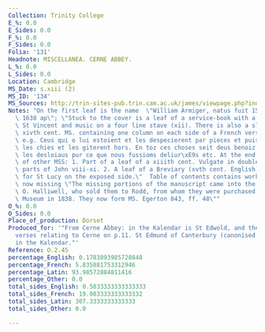 ```yaml
---
Collection: Trinity College
E_%: 0.0
E_Sides: 0.0
F_%: 0.0
F_Sides: 0.0
Folia: '131'
Headnote: MISCELLANEA. CERNE ABBEY.
L_%: 0.0
L_Sides: 0.0
Location: Cambridge
MS_Date: s.xiii (2)
MS_ID: '134'
MS_Sources: http://trin-sites-pub.trin.cam.ac.uk/james/viewpage.php?index=668
Notes: "On the first leaf is the name  \"William Armiger, natus fuit 1569 sepult.\
  \ 1638 ap\"; \"Stuck to the cover is a leaf of a service-book with a lesson for\
  \ St Vincent and music on a four line stave (xii). There is also a slip of an early\
  \ xivth cent. MS. containing one column on each side of a French version of 2 Maccabees\
  \ e.g. Ceus qui o lui estoient et les despecierent par pieces et puis lur coulpirent\
  \ les chies et les giterent hors. En toz ces choses seit deus benoiz qui a destruit\
  \ les desloiaus pur ce que nous fussioms deliur\xE9s etc. At the end are two leaves\
  \ of other MSS: 1. Part of a leaf of a xiiith cent. Vulgate in double columns, containing\
  \ parts of John viii-xi. 2. A leaf of a Breviary (xvth cent. English) with lessons\
  \ for St Lucy on the exposed side.\"  Table of contents contains works that are\
  \ now missing \"The missing portions of the manuscript came into the hands of J.\
  \ O. Halliwell, who sold them to Rodd, from whom they were purchased by the British\
  \ Museum in 1838. They now form MS. Egerton 843, ff. 48\""
O_%: 0.0
O_Sides: 0.0
Place_of_production: Dorset
Produced_for: '"From Cerne Abbey: in the Kalendar is St Edwold, and there are many
  verses relating to Cerne on p.11. St Edmund of Canterbury (canonised in 1248) is
  in the Kalendar."'
Reference: O.2.45
percentage_English: 0.1783893985728848
percentage_French: 5.835881753312946
percentage_Latin: 93.98572884811416
percentage_Other: 0.0
total_sides_English: 0.5833333333333333
total_sides_French: 19.083333333333332
total_sides_Latin: 307.3333333333333
total_sides_Other: 0.0

---
```

